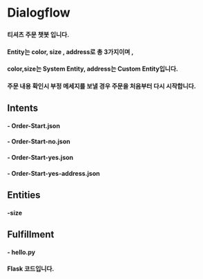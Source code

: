 # Dialogflow
###
#### 티셔츠 주문 챗봇 입니다. 
#### Entity는 color, size , address로 총 3가지이며 ,
#### color,size는 System Entity, address는 Custom Entity입니다.
#### 주문 내용 확인시 부정 메세지를 보낼 경우 주문을 처음부터 다시 시작합니다.
## Intents
#### - Order-Start.json
#### - Order-Start-no.json
#### - Order-Start-yes.json
#### - Order-Start-yes-address.json
###
## Entities
#### -size
## Fulfillment
#### - hello.py
#### Flask 코드입니다.
 
